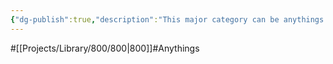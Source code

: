 ```yaml
---
{"dg-publish":true,"description":"This major category can be anythings. Even if it's not learning-related..","permalink":"/projects/library/800/800/","dgPassFrontmatter":true,"noteIcon":"0","created":"2024-02-25T02:02:42.976+09:00","updated":"2024-06-20T03:49:23.638+09:00"}
---
```


#[[Projects/Library/800/800\|800]]#Anythings









